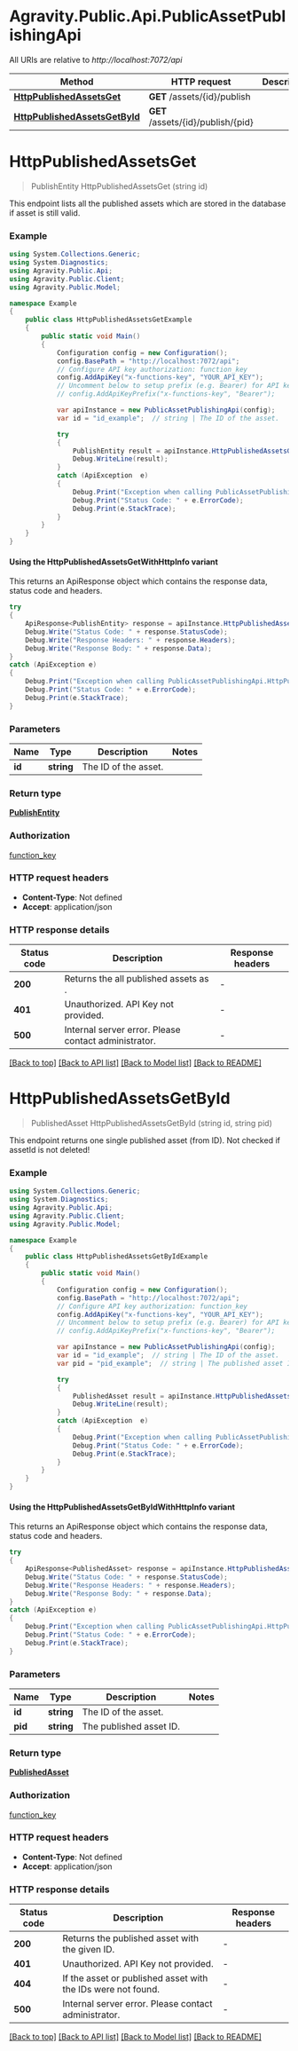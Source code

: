 # Agravity.Public.Api.PublicAssetPublishingApi

All URIs are relative to *http://localhost:7072/api*

| Method | HTTP request | Description |
|--------|--------------|-------------|
| [**HttpPublishedAssetsGet**](PublicAssetPublishingApi.md#httppublishedassetsget) | **GET** /assets/{id}/publish |  |
| [**HttpPublishedAssetsGetById**](PublicAssetPublishingApi.md#httppublishedassetsgetbyid) | **GET** /assets/{id}/publish/{pid} |  |

<a name="httppublishedassetsget"></a>
# **HttpPublishedAssetsGet**
> PublishEntity HttpPublishedAssetsGet (string id)



This endpoint lists all the published assets which are stored in the database if asset is still valid.

### Example
```csharp
using System.Collections.Generic;
using System.Diagnostics;
using Agravity.Public.Api;
using Agravity.Public.Client;
using Agravity.Public.Model;

namespace Example
{
    public class HttpPublishedAssetsGetExample
    {
        public static void Main()
        {
            Configuration config = new Configuration();
            config.BasePath = "http://localhost:7072/api";
            // Configure API key authorization: function_key
            config.AddApiKey("x-functions-key", "YOUR_API_KEY");
            // Uncomment below to setup prefix (e.g. Bearer) for API key, if needed
            // config.AddApiKeyPrefix("x-functions-key", "Bearer");

            var apiInstance = new PublicAssetPublishingApi(config);
            var id = "id_example";  // string | The ID of the asset.

            try
            {
                PublishEntity result = apiInstance.HttpPublishedAssetsGet(id);
                Debug.WriteLine(result);
            }
            catch (ApiException  e)
            {
                Debug.Print("Exception when calling PublicAssetPublishingApi.HttpPublishedAssetsGet: " + e.Message);
                Debug.Print("Status Code: " + e.ErrorCode);
                Debug.Print(e.StackTrace);
            }
        }
    }
}
```

#### Using the HttpPublishedAssetsGetWithHttpInfo variant
This returns an ApiResponse object which contains the response data, status code and headers.

```csharp
try
{
    ApiResponse<PublishEntity> response = apiInstance.HttpPublishedAssetsGetWithHttpInfo(id);
    Debug.Write("Status Code: " + response.StatusCode);
    Debug.Write("Response Headers: " + response.Headers);
    Debug.Write("Response Body: " + response.Data);
}
catch (ApiException e)
{
    Debug.Print("Exception when calling PublicAssetPublishingApi.HttpPublishedAssetsGetWithHttpInfo: " + e.Message);
    Debug.Print("Status Code: " + e.ErrorCode);
    Debug.Print(e.StackTrace);
}
```

### Parameters

| Name | Type | Description | Notes |
|------|------|-------------|-------|
| **id** | **string** | The ID of the asset. |  |

### Return type

[**PublishEntity**](PublishEntity.md)

### Authorization

[function_key](../README.md#function_key)

### HTTP request headers

 - **Content-Type**: Not defined
 - **Accept**: application/json


### HTTP response details
| Status code | Description | Response headers |
|-------------|-------------|------------------|
| **200** | Returns the all published assets as . |  -  |
| **401** | Unauthorized. API Key not provided. |  -  |
| **500** | Internal server error. Please contact administrator. |  -  |

[[Back to top]](#) [[Back to API list]](../README.md#documentation-for-api-endpoints) [[Back to Model list]](../README.md#documentation-for-models) [[Back to README]](../README.md)

<a name="httppublishedassetsgetbyid"></a>
# **HttpPublishedAssetsGetById**
> PublishedAsset HttpPublishedAssetsGetById (string id, string pid)



This endpoint returns one single published asset (from ID). Not checked if assetId is not deleted!

### Example
```csharp
using System.Collections.Generic;
using System.Diagnostics;
using Agravity.Public.Api;
using Agravity.Public.Client;
using Agravity.Public.Model;

namespace Example
{
    public class HttpPublishedAssetsGetByIdExample
    {
        public static void Main()
        {
            Configuration config = new Configuration();
            config.BasePath = "http://localhost:7072/api";
            // Configure API key authorization: function_key
            config.AddApiKey("x-functions-key", "YOUR_API_KEY");
            // Uncomment below to setup prefix (e.g. Bearer) for API key, if needed
            // config.AddApiKeyPrefix("x-functions-key", "Bearer");

            var apiInstance = new PublicAssetPublishingApi(config);
            var id = "id_example";  // string | The ID of the asset.
            var pid = "pid_example";  // string | The published asset ID.

            try
            {
                PublishedAsset result = apiInstance.HttpPublishedAssetsGetById(id, pid);
                Debug.WriteLine(result);
            }
            catch (ApiException  e)
            {
                Debug.Print("Exception when calling PublicAssetPublishingApi.HttpPublishedAssetsGetById: " + e.Message);
                Debug.Print("Status Code: " + e.ErrorCode);
                Debug.Print(e.StackTrace);
            }
        }
    }
}
```

#### Using the HttpPublishedAssetsGetByIdWithHttpInfo variant
This returns an ApiResponse object which contains the response data, status code and headers.

```csharp
try
{
    ApiResponse<PublishedAsset> response = apiInstance.HttpPublishedAssetsGetByIdWithHttpInfo(id, pid);
    Debug.Write("Status Code: " + response.StatusCode);
    Debug.Write("Response Headers: " + response.Headers);
    Debug.Write("Response Body: " + response.Data);
}
catch (ApiException e)
{
    Debug.Print("Exception when calling PublicAssetPublishingApi.HttpPublishedAssetsGetByIdWithHttpInfo: " + e.Message);
    Debug.Print("Status Code: " + e.ErrorCode);
    Debug.Print(e.StackTrace);
}
```

### Parameters

| Name | Type | Description | Notes |
|------|------|-------------|-------|
| **id** | **string** | The ID of the asset. |  |
| **pid** | **string** | The published asset ID. |  |

### Return type

[**PublishedAsset**](PublishedAsset.md)

### Authorization

[function_key](../README.md#function_key)

### HTTP request headers

 - **Content-Type**: Not defined
 - **Accept**: application/json


### HTTP response details
| Status code | Description | Response headers |
|-------------|-------------|------------------|
| **200** | Returns the published asset with the given ID. |  -  |
| **401** | Unauthorized. API Key not provided. |  -  |
| **404** | If the asset or published asset with the IDs were not found. |  -  |
| **500** | Internal server error. Please contact administrator. |  -  |

[[Back to top]](#) [[Back to API list]](../README.md#documentation-for-api-endpoints) [[Back to Model list]](../README.md#documentation-for-models) [[Back to README]](../README.md)

